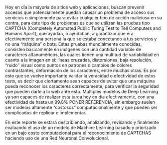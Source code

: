 Hoy en día la mayoría de sitios web y aplicaciones, buscan prevenir accesos que potencialmente puedan causar un problema de acceso sus servicios o simplemente para evitar cualquier tipo de acción maliciosa en su contra, para este tipo de problemas es que se utilizan las pruebas tipo CAPTCHA (Completely Automated Public Turing Test to Tell Computers and Humans Apart), que ayudan, o ayudaban, a garantizar que era efectivamente una persona la que se estaba conectando a tus servicios y no una “máquina” o bots. Estas pruebas mundialmente conocidas, consisten básicamente en imágenes con una cantidad variable de caracteres alfanuméricos, las cuales tienen una multitud de variabilidad en cuanto a la imagen en sí: líneas cruzadas, distorsiones, baja resolución, “ruido” visual como puntos en patrones o cambios de colores contrastantes, deformación de los caracteres, entre muchas otras. Es por esto que se vuelve importante validar la veracidad o efectividad de estos tests, es decir que ciertamente sean capaces de evitar que una máquina pueda reconocer los caracteres correctamente, para verificar la seguridad que pueden darle a la web ante esto. Múltiples modelos de Deep Learning ya son capaces de realizar esta tarea hoy en día efectivamente, con una efectividad de hasta un 99.8% PONER REFERENCIA, sin embargo suelen ser modelos altamente “costosos” computacionalmente y que pueden ser complicados de replicar e implementar.

En este reporte se estará describiendo, analizando, revisando y finalmente evaluando el uso de un modelo de Machine Learning basado y priorizado en un bajo costo computacional para el reconocimiento de CAPTCHAS haciendo uso de una Red Neuronal Convolucional. 
